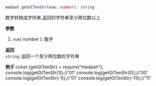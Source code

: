 ```ts
medash.getGtTenStr(num: number): string
```  
数字转换成字符串,返回的字符串至少两位数以上

**参数**  
1. `num`( number ): 数字 

**返回**  
`string:`返回一个至少两位数的字符串

**例子**
<me-embed>const {getGtTenStr} = require("medash");
console.log(getGtTenStr(1));//'01'
console.log(getGtTenStr(0));//'00'
console.log(getGtTenStr(-1));//'01'
console.log(getGtTenStr(-11));//'11'</me-embed>
